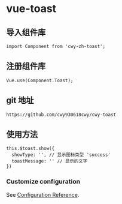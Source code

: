 # vue-toast

## 导入组件库
```
import Component from 'cwy-zh-toast';
```

## 注册组件库
```
Vue.use(Component.Toast);
```

## git 地址
```
https://github.com/cwy930618cwy/cwy-toast
```

## 使用方法
```
this.$toast.show({
  showType: '', // 显示图标类型 'success'
  toastMessage: '' // 显示的文字
})
```


### Customize configuration
See [Configuration Reference](https://cli.vuejs.org/config/).
